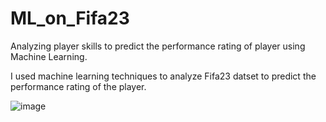 # ML_on_Fifa23

Analyzing player skills to predict the performance rating of player using Machine Learning.

I used machine learning techniques to analyze Fifa23 datset to predict the performance rating of the player.

![image](https://user-images.githubusercontent.com/47523576/212555666-13f42cb9-2470-4bde-b5e6-1be2a8197d00.png)
